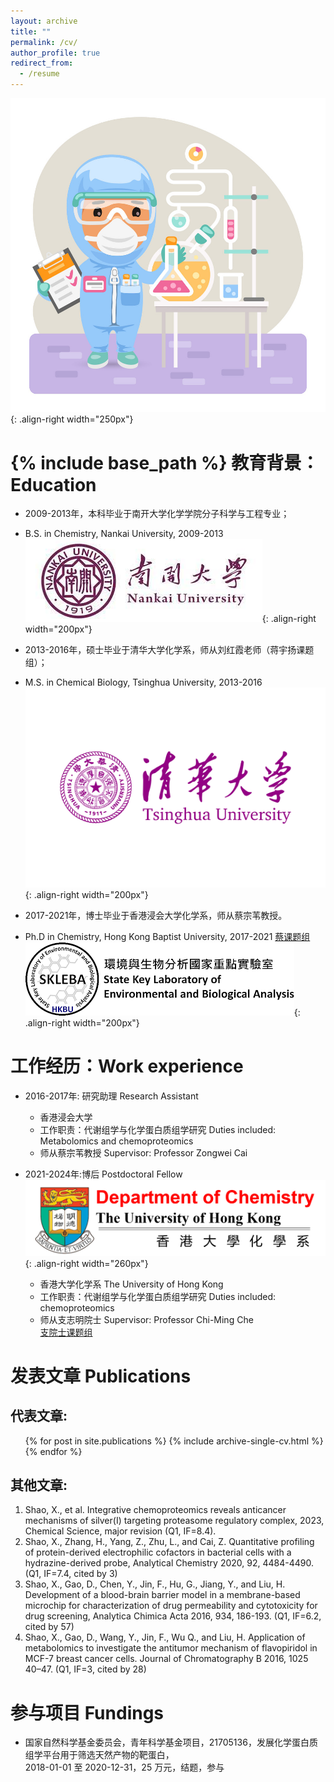 ```yaml
---
layout: archive
title: ""
permalink: /cv/
author_profile: true
redirect_from:
  - /resume
---
```

![chemist](/images/chemist.png){: .align-right width="250px"}  

{% include base_path %}
教育背景：Education
======

* 2009-2013年，本科毕业于南开大学化学学院分子科学与工程专业；  
*   B.S. in Chemistry, Nankai University, 2009-2013
![NKU](/images/NKU.png){: .align-right width="200px"}   
  
* 2013-2016年，硕士毕业于清华大学化学系，师从刘红霞老师（蒋宇扬课题组）；  
*   M.S. in Chemical Biology, Tsinghua University, 2013-2016
![THU](/images/THU.png){: .align-right width="200px"}   

* 2017-2021年，博士毕业于香港浸会大学化学系，师从蔡宗苇教授。   
*   Ph.D in Chemistry, Hong Kong Baptist University, 2017-2021
    [蔡课题组](http://skleba.hkbu.edu.hk/en/home/)  
![SKLEBA](/images/skleba.png){: .align-right width="200px"}    

工作经历：Work experience 
======
* 2016-2017年: 研究助理 Research Assistant
  * 香港浸会大学
  * 工作职责：代谢组学与化学蛋白质组学研究 Duties included: Metabolomics and chemoproteomics
  * 师从蔡宗苇教授 Supervisor: Professor Zongwei Cai  
   
* 2021-2024年:博后 Postdoctoral Fellow  
    ![HKU](/images/HKU.png){: .align-right width="260px"}
  * 香港大学化学系 The University of Hong Kong
  * 工作职责：代谢组学与化学蛋白质组学研究 Duties included: chemoproteomics
  * 师从支志明院士 Supervisor: Professor Chi-Ming Che  
    [支院士课题组](https://cmche-hku.weebly.com/)  

  
发表文章 Publications
======
## 代表文章: ##
<ul>{% for post in site.publications %} 
  {% include archive-single-cv.html %}
  {% endfor %}</ul>

## 其他文章: ##
1.	Shao, X., et al. Integrative chemoproteomics reveals anticancer mechanisms of silver(I) targeting proteasome regulatory complex, 2023, Chemical Science, major revision (Q1, IF=8.4).  
2.	Shao, X., Zhang, H., Yang, Z., Zhu, L., and Cai, Z. Quantitative profiling of protein-derived electrophilic cofactors in bacterial cells with a hydrazine-derived probe, Analytical Chemistry 2020, 92, 4484-4490. (Q1, IF=7.4, cited by 3)  
3.	Shao, X., Gao, D., Chen, Y., Jin, F., Hu, G., Jiang, Y., and Liu, H. Development of a blood-brain barrier model in a membrane-based microchip for characterization of drug permeability and cytotoxicity for drug screening, Analytica Chimica Acta 2016, 934, 186-193. (Q1, IF=6.2, cited by 57)  
4.	Shao, X., Gao, D., Wang, Y., Jin, F., Wu Q., and Liu, H. Application of metabolomics to investigate the antitumor mechanism of flavopiridol in MCF-7 breast cancer cells. Journal of Chromatography B 2016, 1025 40–47. (Q1, IF=3, cited by 28)  

参与项目 Fundings
======
* 国家自然科学基金委员会，青年科学基金项目，21705136，发展化学蛋白质组学平台用于筛选天然产物的靶蛋白，  
  2018-01-01 至 2020-12-31，25 万元，结题，参与
